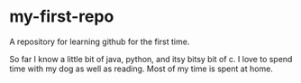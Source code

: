 # my-first-repo
A repository for learning github for the first time.

So far I know a little bit of java, python, and itsy bitsy bit of c.
I love to spend time with my dog as well as reading.
Most of my time is spent at home.

